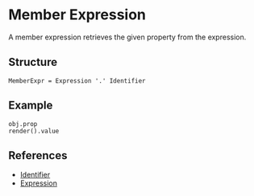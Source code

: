 # Member Expression

A member expression retrieves the given property from the expression.

## Structure
```grammar
MemberExpr = Expression '.' Identifier
```

## Example
```syntek
obj.prop
render().value
```

## References
- [Identifier](/spec/grammar/lexical-grammar.html#identifiers)
- [Expression](/spec/grammar/expressions/)
